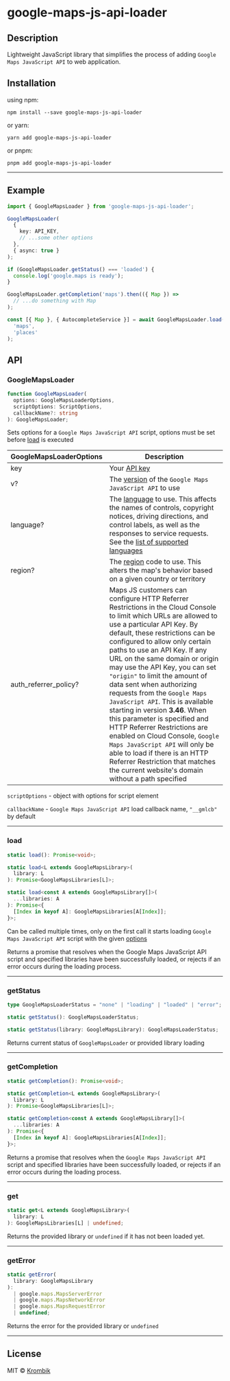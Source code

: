 # google-maps-js-api-loader

## Description

Lightweight JavaScript library that simplifies the process of adding `Google Maps JavaScript API` to web application.

## Installation

using npm:

```
npm install --save google-maps-js-api-loader
```

or yarn:

```
yarn add google-maps-js-api-loader
```

or pnpm:

```
pnpm add google-maps-js-api-loader
```

---

## Example

```ts
import { GoogleMapsLoader } from 'google-maps-js-api-loader';

GoogleMapsLoader(
  {
    key: API_KEY,
    // ...some other options
  },
  { async: true }
);

if (GoogleMapsLoader.getStatus() === 'loaded') {
  console.log('google.maps is ready');
}

GoogleMapsLoader.getCompletion('maps').then(({ Map }) =>
  // ...do something with Map
);

const [{ Map }, { AutocompleteService }] = await GoogleMapsLoader.load(
  'maps',
  'places'
);
```

## API

### GoogleMapsLoader

```ts
function GoogleMapsLoader(
  options: GoogleMapsLoaderOptions,
  scriptOptions: ScriptOptions,
  callbackName?: string
): GoogleMapsLoader;
```

Sets options for a `Google Maps JavaScript API` script, options must be set before [load](#load) is executed

| GoogleMapsLoaderOptions | Description                                                                                                                                                                                                                                                                                                                                                                                                                                                                                                                                                                                                                                                                                                                                         |
| ----------------------- | --------------------------------------------------------------------------------------------------------------------------------------------------------------------------------------------------------------------------------------------------------------------------------------------------------------------------------------------------------------------------------------------------------------------------------------------------------------------------------------------------------------------------------------------------------------------------------------------------------------------------------------------------------------------------------------------------------------------------------------------------- |
| key                     | Your [API key](https://developers.google.com/maps/documentation/javascript/get-api-key)                                                                                                                                                                                                                                                                                                                                                                                                                                                                                                                                                                                                                                                             |
| v?                      | The [version](https://developers.google.com/maps/documentation/javascript/versions) of the `Google Maps JavaScript API` to use                                                                                                                                                                                                                                                                                                                                                                                                                                                                                                                                                                                                                      |
| language?               | The [language](https://developers.google.com/maps/documentation/javascript/localization) to use. This affects the names of controls, copyright notices, driving directions, and control labels, as well as the responses to service requests. See the [list of supported languages](https://developers.google.com/maps/faq#languagesupport)                                                                                                                                                                                                                                                                                                                                                                                                         |
| region?                 | The [region](https://developers.google.com/maps/documentation/javascript/localization#Region) code to use. This alters the map's behavior based on a given country or territory                                                                                                                                                                                                                                                                                                                                                                                                                                                                                                                                                                     |
| auth_referrer_policy?   | Maps JS customers can configure HTTP Referrer Restrictions in the Cloud Console to limit which URLs are allowed to use a particular API Key. By default, these restrictions can be configured to allow only certain paths to use an API Key. If any URL on the same domain or origin may use the API Key, you can set `"origin"` to limit the amount of data sent when authorizing requests from the `Google Maps JavaScript API`. This is available starting in version **3.46**. When this parameter is specified and HTTP Referrer Restrictions are enabled on Cloud Console, `Google Maps JavaScript API` will only be able to load if there is an HTTP Referrer Restriction that matches the current website's domain without a path specified |

`scriptOptions` - object with options for script element

`callbackName` - `Google Maps JavaScript API` load callback name, `"__gmlcb"` by default

---

### load

```ts
static load(): Promise<void>;

static load<L extends GoogleMapsLibrary>(
  library: L
): Promise<GoogleMapsLibraries[L]>;

static load<const A extends GoogleMapsLibrary[]>(
  ...libraries: A
): Promise<{
  [Index in keyof A]: GoogleMapsLibraries[A[Index]];
}>;
```

Can be called multiple times, only on the first call it starts loading `Google Maps JavaScript API` script with the given [options](#googlemapsloader)

Returns a promise that resolves when the Google Maps JavaScript API script and specified libraries have been successfully loaded, or rejects if an error occurs during the loading process.

---

### getStatus

```ts
type GoogleMapsLoaderStatus = "none" | "loading" | "loaded" | "error";

static getStatus(): GoogleMapsLoaderStatus;

static getStatus(library: GoogleMapsLibrary): GoogleMapsLoaderStatus;
```

Returns current status of `GoogleMapsLoader` or provided library loading

---

### getCompletion

```ts
static getCompletion(): Promise<void>;

static getCompletion<L extends GoogleMapsLibrary>(
  library: L
): Promise<GoogleMapsLibraries[L]>;

static getCompletion<const A extends GoogleMapsLibrary[]>(
  ...libraries: A
): Promise<{
  [Index in keyof A]: GoogleMapsLibraries[A[Index]];
}>;
```

Returns a promise that resolves when the `Google Maps JavaScript API` script and specified libraries have been successfully loaded, or rejects if an error occurs during the loading process.

---

### get

```ts
static get<L extends GoogleMapsLibrary>(
  library: L
): GoogleMapsLibraries[L] | undefined;
```

Returns the provided library or `undefined` if it has not been loaded yet.

---

### getError

```ts
static getError(
  library: GoogleMapsLibrary
):
  | google.maps.MapsServerError
  | google.maps.MapsNetworkError
  | google.maps.MapsRequestError
  | undefined;
```

Returns the error for the provided library or `undefined`

---

## License

MIT © [Krombik](https://github.com/Krombik)
